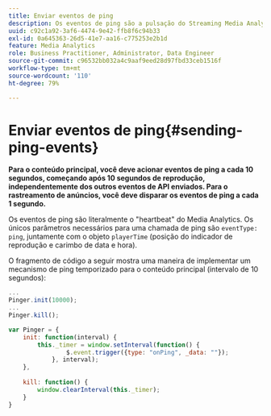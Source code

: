 ```yaml
---
title: Enviar eventos de ping
description: Os eventos de ping são a pulsação do Streaming Media Analytics. Saiba como enviar um ping programado para o conteúdo principal ou o rastreamento de anúncios.
uuid: c92c1a92-3af6-4474-9e42-ffb8f6c94b33
exl-id: 0a645363-26d5-41e7-aa16-c775253e2b1d
feature: Media Analytics
role: Business Practitioner, Administrator, Data Engineer
source-git-commit: c96532bb032a4c9aaf9eed28d97fbd33ceb1516f
workflow-type: tm+mt
source-wordcount: '110'
ht-degree: 79%

---
```


# Enviar eventos de ping{#sending-ping-events}

**Para o conteúdo principal, você deve acionar eventos de ping a cada 10 segundos, começando após 10 segundos de reprodução, independentemente dos outros eventos de API enviados. Para o rastreamento de anúncios, você deve disparar os eventos de ping a cada 1 segundo.**

Os eventos de ping são literalmente o &quot;heartbeat&quot; do Media Analytics. Os únicos parâmetros necessários para uma chamada de ping são `eventType: ping`, juntamente com o objeto `playerTime` (posição do indicador de reprodução e carimbo de data e hora).

O fragmento de código a seguir mostra uma maneira de implementar um mecanismo de ping temporizado para o conteúdo principal (intervalo de 10 segundos):

```js
... 
Pinger.init(10000); 
... 
Pinger.kill();

var Pinger = { 
    init: function(interval) { 
        this._timer = window.setInterval(function() { 
                $.event.trigger({type: "onPing", _data: ""}); 
            }, interval); 
    }, 
     
    kill: function() { 
        window.clearInterval(this._timer); 
    } 
}
```

